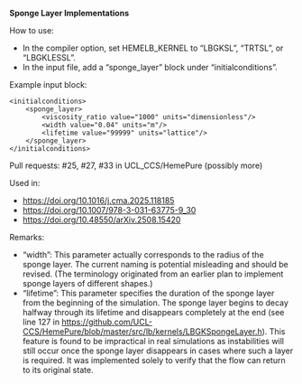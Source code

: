 **Sponge Layer Implementations**

How to use:
- In the compiler option, set HEMELB_KERNEL to “LBGKSL”, “TRTSL”, or “LBGKLESSL”.
- In the input file, add a “sponge_layer” block under “initialconditions”.

Example input block:
```
<initialconditions>
	<sponge_layer>
		<viscosity_ratio value="1000" units="dimensionless"/>
		<width value="0.04" units="m"/>
		<lifetime value="99999" units="lattice"/>
	</sponge_layer>
</initialconditions>
```

Pull requests: #25, #27, #33 in UCL_CCS/HemePure (possibly more)

Used in: 
* https://doi.org/10.1016/j.cma.2025.118185
* https://doi.org/10.1007/978-3-031-63775-9_30
* https://doi.org/10.48550/arXiv.2508.15420


Remarks:
- “width”: This parameter actually corresponds to the radius of the sponge layer. The current naming is potential misleading and should be revised. (The terminology originated from an earlier plan to implement sponge layers of different shapes.)
- “lifetime”: This parameter specifies the duration of the sponge layer from the beginning of the simulation. The sponge layer begins to decay halfway through its lifetime and disappears completely at the end (see line 127 in https://github.com/UCL-CCS/HemePure/blob/master/src/lb/kernels/LBGKSpongeLayer.h). This feature is found to be impractical in real simulations as instabilities will still occur once the sponge layer disappears in cases where such a layer is required. It was implemented solely to verify that the flow can return to its original state.
